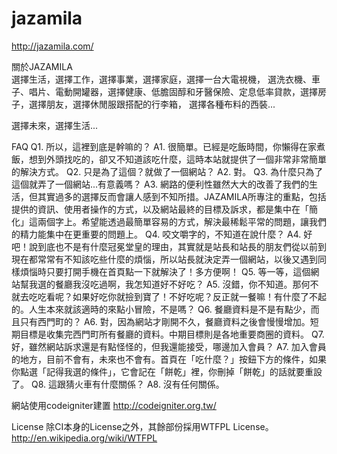 jazamila
========

http://jazamila.com/

關於JAZAMILA
<br>選擇生活，選擇工作，選擇事業，選擇家庭，選擇一台大電視機，
選洗衣機、車子、唱片、電動開罐器，選擇健康、低膽固醇和牙醫保險、定息低率貸款，選擇房子，選擇朋友，選擇休閒服跟搭配的行李箱，
選擇各種布料的西裝...

選擇未來，選擇生活...

FAQ
Q1. 所以，這裡到底是幹嘛的？
A1. 很簡單。已經是吃飯時間，你懶得在家煮飯，想到外頭找吃的，卻又不知道該吃什麼，這時本站就提供了一個非常非常簡單的解決方式。
Q2. 只是為了這個？就做了一個網站？
A2. 對。
Q3. 為什麼只為了這個就弄了一個網站...有意義嗎？
A3. 網路的便利性雖然大大的改善了我們的生活，但其實過多的選擇反而會讓人感到不知所措。JAZAMILA所專注的重點，包括提供的資訊、使用者操作的方式，以及網站最終的目標及訴求，都是集中在「簡化」這兩個字上。希望能透過最簡單容易的方式，解決最稀鬆平常的問題，讓我們的精力能集中在更重要的問題上。
Q4. 咬文嚼字的，不知道在說什麼？
A4. 好吧！說到底也不是有什麼冠冕堂皇的理由，其實就是站長和站長的朋友們從以前到現在都常常有不知該吃些什麼的煩惱，所以站長就決定弄一個網站，以後又遇到同樣煩惱時只要打開手機在首頁點一下就解決了！多方便啊！
Q5. 等一等，這個網站幫我選的餐廳我沒吃過啊，我怎知道好不好吃？
A5. 沒錯，你不知道。那何不就去吃吃看呢？如果好吃你就撿到寶了！不好吃呢？反正就一餐嘛！有什麼了不起的。人生本來就該適時的來點小冒險，不是嗎？
Q6. 餐廳資料是不是有點少，而且只有西門町的？
A6. 對，因為網站才剛開不久，餐廳資料之後會慢慢增加。短期目標是收集完西門町所有餐廳的資料。中期目標則是各地重要商圈的資料。
Q7. 好，雖然網站訴求還是有點怪怪的，但我還能接受，哪邊加入會員？
A7. 加入會員的地方，目前不會有，未來也不會有。首頁在「吃什麼？」按鈕下方的條件，如果你點選「記得我選的條件」，它會記在「餅乾」裡，你刪掉「餅乾」的話就要重設了。
Q8. 這跟猜火車有什麼關係？
A8. 沒有任何關係。

網站使用codeigniter建置
http://codeigniter.org.tw/

License
除CI本身的License之外，其餘部份採用WTFPL License。
http://en.wikipedia.org/wiki/WTFPL
